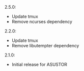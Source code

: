 2.5.0:
* Update tmux
* Remove ncurses dependency

2.2.0:
* Update tmux
* Remove libutempter dependency

2.1.0:
* Initial release for ASUSTOR

